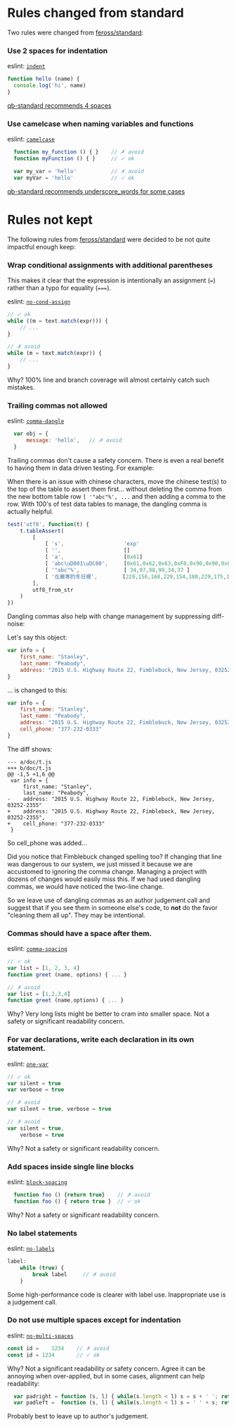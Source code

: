 # Rules changed from standard

Two rules were changed from [feross/standard](https://github.com/feross/standard): 


### Use 2 spaces for indentation

  eslint: [`indent`](http://eslint.org/docs/rules/indent)

  ```js
  function hello (name) {
    console.log('hi', name)
  }
  ```

  [qb-standard recommends 4 spaces](recommended-style.md)
  
### Use camelcase when naming variables and functions

  eslint: [`camelcase`](http://eslint.org/docs/rules/camelcase)

  ```js
    function my_function () { }    // ✗ avoid
    function myFunction () { }     // ✓ ok

    var my_var = 'hello'           // ✗ avoid
    var myVar = 'hello'            // ✓ ok
  ```

  [qb-standard recommends underscore_words for some cases](recommended-style.md)


# Rules not kept

The following rules from [feross/standard](https://github.com/feross/standard) 
were decided to be not quite impactful enough keep:

### Wrap conditional assignments with additional parentheses

  This makes it clear that the expression is intentionally an assignment (`=`) rather than a typo for equality (`===`).

  eslint: [`no-cond-assign`](http://eslint.org/docs/rules/no-cond-assign)

  ```js
  // ✓ ok
  while ((m = text.match(expr))) {
      // ...
  }

  // ✗ avoid
  while (m = text.match(expr)) {
      // ...
  }
  ```

Why?  100% line and branch coverage will almost certainly catch such mistakes. 

### Trailing commas not allowed

  eslint: [`comma-dangle`](http://eslint.org/docs/rules/comma-dangle)

  ```js
    var obj = {
        message: 'hello',   // ✗ avoid
    }
  ```

Trailing commas don't cause a safety concern.  There is even a real benefit
to having them in data driven testing.  For example:

When there is an issue with chinese characters, move the chinese test(s) to
the top of the table to assert them first... without deleting the 
comma from the new bottom table row <code>[ '"abc"%', ...</code> and then adding
a comma to the row.  With 100's of test data tables to manage, the dangling comma is 
actually helpful.

```js
test('utf8', function(t) {
    t.tableAssert(
        [
            [ 's',                   'exp'                                  ],
            [ '',                    []                                     ],
            [ 'a',                   [0x61]                                 ],
            [ 'abc\uD801\uDC00',     [0x61,0x62,0x63,0xF0,0x90,0x90,0x80]   ],
            [ '"abc"%',              [ 34,97,98,99,34,37 ]                  ],
            [ '在嚴寒的冬日裡',        [229,156,168,229,154,180,229,175,146,231,154,132,229,134,172,230,151,165,232,163,161] ],
        ],
        utf8_from_str
    )
})
```

Dangling commas also help with change management by suppressing diff-noise:

Let's say this object:

```js
var info = {
    first_name: "Stanley",
    last_name: "Peabody",
    address: "2015 U.S. Highway Route 22, Fimblebuck, New Jersey, 03252-2355"
}
```

... is changed to this:

```js
var info = {
    first_name: "Stanley",
    last_name: "Peabody",
    address: "2015 U.S. Highway Route 22, Fimblebuck, New Jersey, 03252-2355",
    cell_phone: "377-232-0333"
}
```

The diff shows:

```
--- a/doc/t.js
+++ b/doc/t.js
@@ -1,5 +1,6 @@
 var info = {
     first_name: "Stanley",
     last_name: "Peabody",
-    address: "2015 U.S. Highway Route 22, Fimblebuck, New Jersey, 03252-2355"
+    address: "2015 U.S. Highway Route 22, Fimblebock, New Jersey, 03252-2355",
+    cell_phone: "377-232-0333"
 }
```

So cell_phone was added...

Did you notice that Fimblebuck changed spelling too?  If changing
that line was dangerous to our system, we just missed it because we are accustomed to ignoring
the comma change.  Managing a project with dozens of changes would easily miss this.
If we had used dangling commas, we would have noticed the two-line change.

So we leave use of dangling commas as an author judgement call and suggest that if you
see them in someone else's code, to **not** do the 
favor "cleaning them all up".  They may be intentional.

### Commas should have a space after them.

  eslint: [`comma-spacing`](http://eslint.org/docs/rules/comma-spacing)

  ```js
  // ✓ ok
  var list = [1, 2, 3, 4]
  function greet (name, options) { ... }
  ```

  ```js
  // ✗ avoid
  var list = [1,2,3,4]
  function greet (name,options) { ... }
  ```
  
  Why?  Very long lists might be better to cram into smaller space.
  Not a safety or significant readability concern.

### For var declarations, write each declaration in its own statement.

  eslint: [`one-var`](http://eslint.org/docs/rules/one-var)

  ```js
  // ✓ ok
  var silent = true
  var verbose = true

  // ✗ avoid
  var silent = true, verbose = true

  // ✗ avoid
  var silent = true,
      verbose = true
  ```
  Why?   Not a safety or significant readability concern.

### Add spaces inside single line blocks

  eslint: [`block-spacing`](http://eslint.org/docs/rules/block-spacing)

  ```js
    function foo () {return true}    // ✗ avoid
    function foo () { return true }  // ✓ ok
  ```

  Why?   Not a safety or significant readability concern.

### No label statements

  eslint: [`no-labels`](http://eslint.org/docs/rules/no-labels)

  ```js
  label:
      while (true) {
          break label     // ✗ avoid
      }
  ```

  Some high-performance code is clearer with label use.  Inappropriate
  use is a judgement call.
  
### Do not use multiple spaces except for indentation

  eslint: [`no-multi-spaces`](http://eslint.org/docs/rules/no-multi-spaces)

  ```js
  const id =    1234    // ✗ avoid
  const id = 1234       // ✓ ok
  ```
   Why?   Not a significant readability or safety concern.  Agree it can
   be annoying when over-applied, but in some cases, alignment can help readability:
   
```js
  var padright = function (s, l) { while(s.length < l) s = s + ' '; return s }
  var padleft =  function (s, l) { while(s.length < l) s = ' ' + s; return s }
```

   Probably best to leave up to author's judgement.